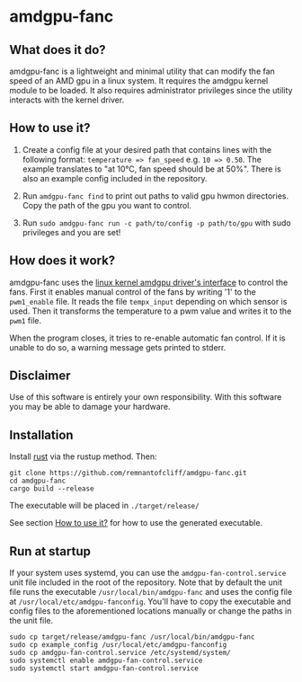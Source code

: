 # amdgpu-fanc

## What does it do?

amdgpu-fanc is a lightweight and minimal utility that can modify the fan speed
of an AMD gpu in a linux system. It requires the amdgpu kernel module to be
loaded. It also requires administrator privileges since the utility interacts
with the kernel driver.

## How to use it?

1. Create a config file at your desired path that contains lines with the
following format: `temperature => fan_speed` e.g. `10 => 0.50`. The example
translates to "at 10°C, fan speed should be at 50%". There is also an example
config included in the repository.

2. Run `amdgpu-fanc find` to print out paths to valid gpu hwmon directories.
Copy the path of the gpu you want to control.

3. Run `sudo amdgpu-fanc run -c path/to/config -p path/to/gpu` with sudo
privileges and you are set!

## How does it work?

amdgpu-fanc uses the
[linux kernel amdgpu driver's interface](https://www.kernel.org/doc/html/latest/gpu/amdgpu/thermal.html)
to control the fans. First it enables manual control of the fans by writing '1'
to the `pwm1_enable` file. It reads the file `tempx_input` depending on which 
sensor is used. Then it transforms the temperature to a pwm value and writes it
to the `pwm1` file.

When the program closes, it tries to re-enable automatic fan control. If it is
unable to do so, a warning message gets printed to stderr.

## Disclaimer

Use of this software is entirely your own responsibility. With this software
you may be able to damage your hardware.

## Installation

Install [rust](https://www.rust-lang.org/tools/install) via the rustup method.
Then:
```
git clone https://github.com/remnantofcliff/amdgpu-fanc.git
cd amdgpu-fanc
cargo build --release
```
The executable will be placed in `./target/release/`

See section [How to use it?](#how-to-use-it) for how to use the generated
executable.

## Run at startup

If your system uses systemd, you can use the `amdgpu-fan-control.service` unit
file included in the root of the repository. Note that by default the unit file
runs the executable `/usr/local/bin/amdgpu-fanc` and uses the config file at
`/usr/local/etc/amdgpu-fanconfig`. You'll have to copy the executable and
config files to the aforementioned locations manually or change the paths in
the unit file.

```
sudo cp target/release/amdgpu-fanc /usr/local/bin/amdgpu-fanc
sudo cp example_config /usr/local/etc/amdgpu-fanconfig
sudo cp amdgpu-fan-control.service /etc/systemd/system/
sudo systemctl enable amdgpu-fan-control.service
sudo systemctl start amdgpu-fan-control.service
```
